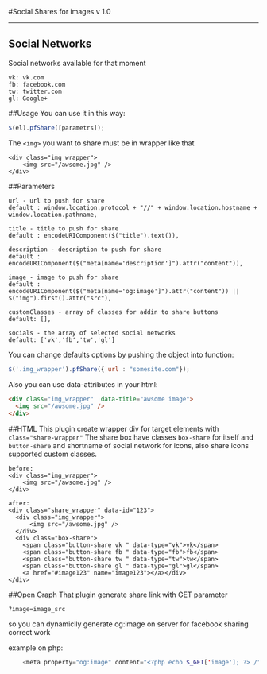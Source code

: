 #Social Shares for images v 1.0


----------
## Social Networks
Social networks available for that moment
```
vk: vk.com
fb: facebook.com
tw: twitter.com
gl: Google+
```
##Usage
You can use it in this way:
```javascript
$(el).pfShare([parametrs]);
```
The `<img>` you want to share must be in wrapper like that
```
<div class="img_wrapper">
    <img src="/awsome.jpg" />
</div>
```
##Parameters

    url - url to push for share
    default : window.location.protocol + "//" + window.location.hostname + window.location.pathname, 
    
    title - title to push for share
    default : encodeURIComponent($("title").text()),
    
    description - description to push for share
    default : encodeURIComponent($("meta[name='description']").attr("content")),
    
    image - image to push for share 
    default : encodeURIComponent($("meta[name='og:image']").attr("content")) || $("img").first().attr("src"), 
   
    customClasses - array of classes for addin to share buttons 
    default: [],
    
    socials - the array of selected social networks
    default: ['vk','fb','tw','gl']




You can change defaults options by pushing the object into function:
```javascript
$('.img_wrapper').pfShare({ url : "somesite.com"});
```
Also you can use data-attributes in your html:
```html
<div class="img_wrapper"  data-title="awsome image">
  <img src="/awsome.jpg" />
</div>
```

##HTML
This plugin create wrapper div for target elements with `class="share-wrapper"`
The share box have classes `box-share` for itself  and `button-share` and shortname of social network for icons, also share icons supported custom classes.


```plaintext
before:
<div class="img_wrapper">
    <img src="/awsome.jpg" />
</div>

after:
<div class="share_wrapper" data-id="123">
  <div class="img_wrapper">
      <img src="/awsome.jpg" />
  </div>
  <div class="box-share">
    <span class="button-share vk " data-type="vk">vk</span>
    <span class="button-share fb " data-type="fb">fb</span>
    <span class="button-share tw " data-type="tw">tw</span>
    <span class="button-share gl " data-type="gl">gl</span>
    <a href="#image123" name="image123"></a></div>
</div>
```
##Open Graph
That plugin generate share link with GET parameter 
```
?image=image_src
```

so you can dynamiclly generate og:image on server for facebook sharing correct work

example on php:
```php
    <meta property="og:image" content="<?php echo $_GET['image']; ?> /">
```
